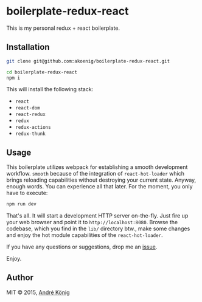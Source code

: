 # boilerplate-redux-react

This is my personal redux + react boilerplate.

## Installation

```sh
git clone git@github.com:akoenig/boilerplate-redux-react.git

cd boilerplate-redux-react
npm i
```

This will install the following stack:

  * `react`
  * `react-dom`
  * `react-redux`
  * `redux`
  * `redux-actions`
  * `redux-thunk`

## Usage

This boilerplate utilizes webpack for establishing a smooth development workflow. `smooth` because of the integration of `react-hot-loader` which brings reloading capabilities without destroying your current state. Anyway, enough words. You can experience all that later. For the moment, you only have to execute:

```sh
npm run dev
```

That's all. It will start a development HTTP server on-the-fly. Just fire up your web browser and point it to `http://localhost:8080`. Browse the codebase, which you find in the `lib/` directory btw., make some changes and enjoy the hot module capabilities of the `react-hot-loader`.

If you have any questions or suggestions, drop me an [issue](https://github.com/akoenig/boilerplate-redux-react/issues/new).

Enjoy.

## Author

MIT © 2015, [André König](mailto:andre.koenig@posteo.de)
